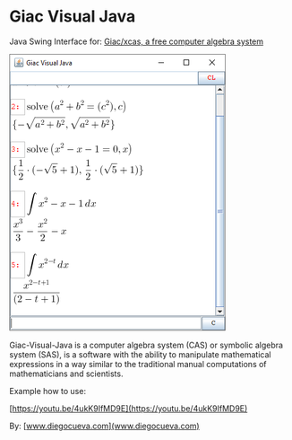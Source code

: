# Giac Visual Java

Java Swing Interface for: 
[Giac/xcas, a free computer algebra system](https://www-fourier.ujf-grenoble.fr/~parisse/giac.html)

![Image Example](index.png)

Giac-Visual-Java is a computer algebra system (CAS) or symbolic algebra system (SAS), 
is a software with the ability to manipulate mathematical expressions in a way similar 
to the traditional manual computations of mathematicians and scientists.

Example how to use:

[https://youtu.be/4ukK9IfMD9E](https://youtu.be/4ukK9IfMD9E)

By:
   [www.diegocueva.com](www.diegocueva.com)
   

